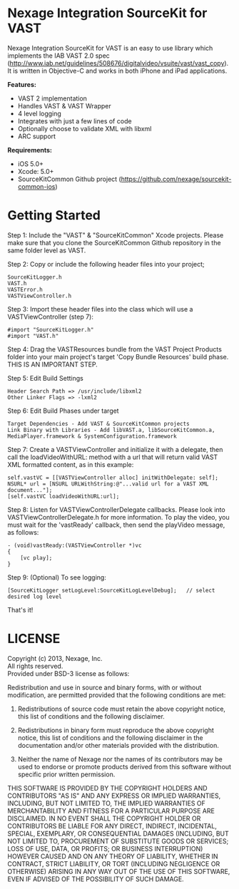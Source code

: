 Nexage Integration SourceKit for VAST
=====================================

Nexage Integration SourceKit for VAST is an easy to use library which implements the IAB VAST 2.0 spec (http://www.iab.net/guidelines/508676/digitalvideo/vsuite/vast/vast_copy). It is 
written in Objective-C and works in both iPhone and iPad applications.

**Features:**

- VAST 2 implementation
- Handles VAST & VAST Wrapper
- 4 level logging
- Integrates with just a few lines of code
- Optionally choose to validate XML with libxml
- ARC support

**Requirements:**

- iOS 5.0+
- Xcode: 5.0+
- SourceKitCommon Github project (https://github.com/nexage/sourcekit-common-ios)

Getting Started
===============

Step 1: Include the "VAST" & "SourceKitCommon" Xcode projects.  Please make sure that you clone the SourceKitCommon Github repository in the same folder level as VAST.

Step 2: Copy or include the following header files into your project;

	SourceKitLogger.h
	VAST.h
	VASTError.h
	VASTViewController.h
	
Step 3: Import these header files into the class which will use a VASTViewController (step 7):

	#import "SourceKitLogger.h"
	#import "VAST.h"

Step 4: Drag the VASTResources bundle from the VAST Project Products folder into your main project's target 'Copy Bundle Resources' build phase. THIS IS AN IMPORTANT STEP.

Step 5: Edit Build Settings

	Header Search Path => /usr/include/libxml2
	Other Linker Flags => -lxml2

Step 6: Edit Build Phases under target

	Target Dependencies - Add VAST & SourceKitCommon projects
	Link Binary with Libraries - Add libVAST.a, libSourceKitCommon.a, MediaPlayer.framework & SystemConfiguration.framework
	
Step 7: Create a VASTViewController and initialize it with a delegate, then call the loadVideoWithURL: method with a url that will return valid VAST XML formatted content, as in this example:

    self.vastVC = [[VASTViewController alloc] initWithDelegate: self];
   	NSURL* url = [NSURL URLWithString:@"...valid url for a VAST XML document..."];
    [self.vastVC loadVideoWithURL:url];
    
Step 8: Listen for VASTViewControllerDelegate callbacks. Please look into VASTViewControllerDelegate.h for more information.  To play the video, you must wait for the 'vastReady' callback, then send the playVideo message, as follows:

	- (void)vastReady:(VASTViewController *)vc
	{
    	[vc play];
	}

Step 9: (Optional) To see logging:
	
	[SourceKitLogger setLogLevel:SourceKitLogLevelDebug];   // select desired log level

That's it! 


LICENSE
=======

Copyright (c) 2013, Nexage, Inc.<br/> 
All rights reserved.<br/>
Provided under BSD-3 license as follows:<br/>

Redistribution and use in source and binary forms, with or without
modification, are permitted provided that the following conditions are
met:

1.  Redistributions of source code must retain the above copyright notice,
    this list of conditions and the following disclaimer.

2.  Redistributions in binary form must reproduce the above copyright
    notice, this list of conditions and the following disclaimer in the
    documentation and/or other materials provided with the distribution.

3.  Neither the name of Nexage nor the names of its
    contributors may be used to endorse or promote products derived from
    this software without specific prior written permission.
 
THIS SOFTWARE IS PROVIDED BY THE COPYRIGHT HOLDERS AND CONTRIBUTORS "AS
IS" AND ANY EXPRESS OR IMPLIED WARRANTIES, INCLUDING, BUT NOT LIMITED
TO, THE IMPLIED WARRANTIES OF MERCHANTABILITY AND FITNESS FOR A
PARTICULAR PURPOSE ARE DISCLAIMED. IN NO EVENT SHALL THE COPYRIGHT
HOLDER OR CONTRIBUTORS BE LIABLE FOR ANY DIRECT, INDIRECT, INCIDENTAL,
SPECIAL, EXEMPLARY, OR CONSEQUENTIAL DAMAGES (INCLUDING, BUT NOT LIMITED
TO, PROCUREMENT OF SUBSTITUTE GOODS OR SERVICES; LOSS OF USE, DATA, OR
PROFITS; OR BUSINESS INTERRUPTION) HOWEVER CAUSED AND ON ANY THEORY OF
LIABILITY, WHETHER IN CONTRACT, STRICT LIABILITY, OR TORT (INCLUDING
NEGLIGENCE OR OTHERWISE) ARISING IN ANY WAY OUT OF THE USE OF THIS
SOFTWARE, EVEN IF ADVISED OF THE POSSIBILITY OF SUCH DAMAGE.
